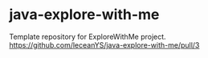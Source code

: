 # java-explore-with-me
Template repository for ExploreWithMe project.
https://github.com/leceanYS/java-explore-with-me/pull/3
